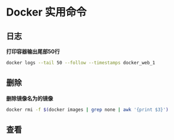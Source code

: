 # Docker 实用命令


## 日志

**打印容器输出尾部50行**

```bash
docker logs --tail 50 --follow --timestamps docker_web_1
```

## 删除

**删除镜像名为<none>的镜像**

```bash
docker rmi -f $(docker images | grep none | awk '{print $3}')
```

## 查看

